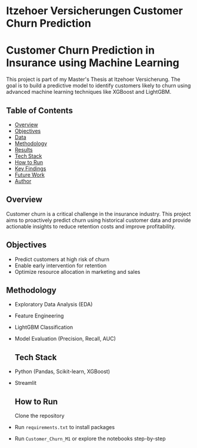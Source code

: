# Itzehoer Versicherungen Customer Churn Prediction 

# Customer Churn Prediction in Insurance using Machine Learning

This project is part of my Master's Thesis at Itzehoer Versicherung. The goal is to build a predictive model to identify customers likely to churn using advanced machine learning techniques like XGBoost and LightGBM. 

## Table of Contents
- [Overview](#overview)
- [Objectives](#objectives)
- [Data](#data)
- [Methodology](#methodology)
- [Results](#results)
- [Tech Stack](#tech-stack)
- [How to Run](#how-to-run)
- [Key Findings](#key-findings)
- [Future Work](#future-work)
- [Author](#author)

## Overview
Customer churn is a critical challenge in the insurance industry. This project aims to proactively predict churn using historical customer data and provide actionable insights to reduce retention costs and improve profitability.

## Objectives
- Predict customers at high risk of churn
- Enable early intervention for retention
- Optimize resource allocation in marketing and sales

## Methodology
- Exploratory Data Analysis (EDA)
- Feature Engineering
- LightGBM Classification
- Model Evaluation (Precision, Recall, AUC)


  ## Tech Stack
- Python (Pandas, Scikit-learn, XGBoost)
- Streamlit
  
  ## How to Run
  Clone the repository
 -  Run `requirements.txt` to install packages
 -  Run `Customer_Churn_M1` or explore the notebooks step-by-step

  


  


